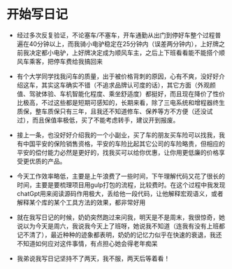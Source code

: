 # 开始写日记

* 经过多次反复验证，不论塞车/不塞车，开车通勤从出门到停好车整个过程普遍在40分钟以上，而我骑小电驴稳定在25分钟内（误差两分钟内），上好牌之前我决定都小电驴，上好牌决定成为顺风车主，之后上下班看看能不能搭个顺风车乘客，把停车费给我搞回来

* 有个大学同学找我问车的质量，出于被价格背刺的原因，心有不爽，没好好介绍这车，其实这车确实不错（不追求品牌认可度的话），其它方面（外观颜值、驾驶体验、车机智能化程度、乘坐舒适度）都挺好，而且现在降价了性价比极高，不过这些都是短期可感知的，长期来看，除了三电系统和增程器终生质保，整车质保只有三年，且我还不知道修车、保养等方不方便（还没试过），而且保值率极低，买了不能考虑转手，建议开到报废。

* 接上一条，也没好好介绍我的一个小副业，买了车的朋友买车险可以找我，我有中国平安的保险销售资格，平安的车险比起其它公司的车险略贵，但相应的平安的偿付能力必然是更好的，找我买可以给你优惠，让你用更低廉的价格享受更优质的产品。

* 今天工作效率略低，主要是上午浪费了一些时间，下午理解代码又花了很长的时间，主要是要梳理项目用gulp打包的流程，比较费时。在这个过程中我发现chatGpt用来阅读源码作用极大，丢给他一段代码，让他解释宏观语义，或者解释某个库的某个工具方法的效果，都非常好用

* 就在我写日记的时候，奶奶突然跑过来问我，明天是不是周末，我很惊奇，她说以为今天是周六，我说我今天上了班呀，她说我不知道（连我有没有上班都记不清了），最近种种的迹象都表明，奶奶的记忆力似乎在快速的衰退，我还不知道如何应对这件事情，有点担心她会得老年痴呆

* 我弟说我写日记坚持不了两天，我不服，两天后等着看！

